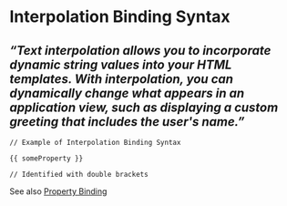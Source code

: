 # Interpolation Binding Syntax

## *“Text interpolation allows you to incorporate dynamic string values into your HTML templates. With interpolation, you can dynamically change what appears in an application view, such as displaying a custom greeting that includes the user's name.”*

```other
// Example of Interpolation Binding Syntax

{{ someProperty }} 

// Identified with double brackets
```

See also [Property Binding](craftdocs://open?blockId=B8FDF3A7-1780-4EA5-B0BF-643BB1C7B787&spaceId=35b7910a-02c9-b6ae-7bc0-106a5eab9e46)

